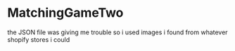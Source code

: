 # MatchingGameTwo

the JSON file was giving me trouble so i used images i found from whatever shopify stores i could
